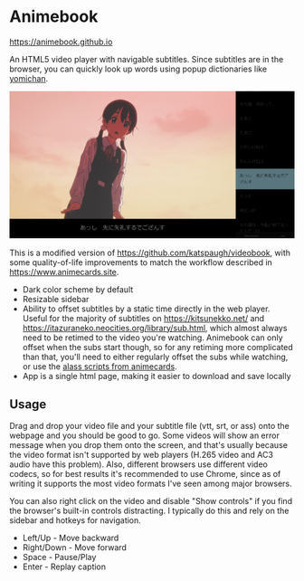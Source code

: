 # Animebook
https://animebook.github.io

An HTML5 video player with navigable subtitles. Since subtitles are in the browser, you can quickly look up words using popup dictionaries like [yomichan](https://foosoft.net/projects/yomichan/).

![Animebook Screenshot](screenshot.jpg)

This is a modified version of https://github.com/katspaugh/videobook, with some quality-of-life improvements to match the workflow described in https://www.animecards.site.
- Dark color scheme by default
- Resizable sidebar
- Ability to offset subtitles by a static time directly in the web player. Useful for the majority of subtitles on https://kitsunekko.net/ and https://itazuraneko.neocities.org/library/sub.html, which almost always need to be retimed to the video you're watching. Animebook can only offset when the subs start though, so for any retiming more complicated than that, you'll need to either regularly offset the subs while watching, or use the [alass scripts from animecards](https://www.animecards.site/#h.p_JJ4k20WaHvx2).
- App is a single html page, making it easier to download and save locally

## Usage
Drag and drop your video file and your subtitle file (vtt, srt, or ass) onto the webpage and you should be good to go. Some videos will show an error message when you drop them onto the screen, and that's usually because the video format isn't supported by web players (H.265 video and AC3 audio have this problem). Also, different browsers use different video codecs, so for best results it's recommended to use Chrome, since as of writing it supports the most video formats I've seen among major browsers.

You can also right click on the video and disable "Show controls" if you find the browser's built-in controls distracting. I typically do this and rely on the sidebar and hotkeys for navigation.
- Left/Up - Move backward
- Right/Down - Move forward
- Space - Pause/Play
- Enter - Replay caption
